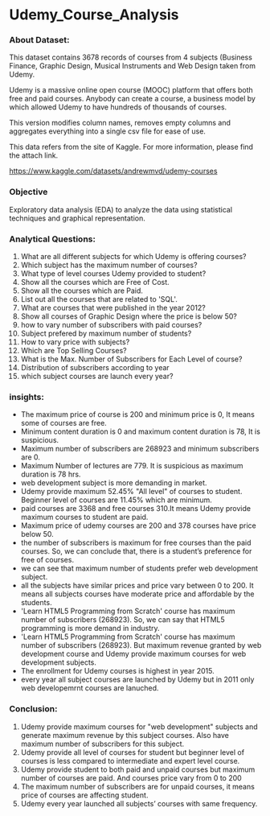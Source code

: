# Udemy_Course_Analysis
### About Dataset:

This dataset contains 3678 records of courses from 4 subjects (Business Finance, Graphic Design, Musical Instruments and Web Design taken from Udemy.

Udemy is a massive online open course (MOOC) platform that offers both free and paid courses. Anybody can create a course, a business model by which allowed Udemy to have hundreds of thousands of courses.

This version modifies column names, removes empty columns and aggregates everything into a single csv file for ease of use.

This data refers from the site of Kaggle. For more information, please find the attach link.


https://www.kaggle.com/datasets/andrewmvd/udemy-courses

### Objective
Exploratory data analysis (EDA) to analyze the data using statistical techniques and graphical representation.

### Analytical Questions:
1) What are all different subjects for which Udemy is offering courses?
2) Which subject has the maximum number of courses?
3) What type of level courses Udemy provided to student?
4) Show all the courses which are Free of Cost.
5) Show all the courses which are Paid.
6) List out all the courses that are related to 'SQL'.
7) What are courses that were published in the year 2012?
8) Show all courses of Graphic Design where the price is below 50?
9) how to vary number of subscribers with paid courses?
10) Subject prefered by  maximum number of students?
11) How to vary price with subjects?
12) Which are Top Selling Courses?
13) What is the Max. Number of Subscribers for Each Level of course?
14) Distribution of subscribers according to year
15) which subject courses are launch every year?

### insights:
* The maximum price of course is 200 and minimum price is 0, It means some of courses are free.
* Minimum content duration is 0 and maximum content duration is 78, It is suspicious.
* Maximum number of subscribers are 268923 and minimum subscribers are 0.
* Maximum Number of lectures are 779. It is suspicious as maximum duration is 78 hrs.
* web development subject is more demanding in market.
* Udemy provide maximum 52.45% "All level" of courses to student. Beginner level of courses are 11.45% which are minimum.
* paid courses are 3368 and free courses 310.It means Udemy provide maximum courses to student are paid.
* Maximum price of udemy courses are 200 and 378 courses have price below 50.
* the number of subscribers is maximum for free courses than the paid courses. So, we can conclude that, there is a student’s preference for free of courses.
*  we can see that maximum number of students prefer web development subject.
*  all the subjects have similar prices and price vary between 0 to 200. It means all subjects courses have moderate price and affordable by the students.
* 'Learn HTML5 Programming from Scratch' course has maximum number of subscribers (268923). So, we can say that HTML5 programming is more demand in industry.
* 'Learn HTML5 Programming from Scratch' course has maximum number of subscribers (268923). But maximum revenue granted by web development course and Udemy provide maximum courses for web development subjects.
* The enrollment for Udemy courses is highest in year 2015.
* every year all subject courses are launched by Udemy but in 2011 only web developemrnt courses are lanuched.  



### Conclusion:
1) Udemy provide maximum courses for "web development" subjects and generate maximum revenue by this subject courses. Also have maximum number of subscribers for this subject.
2) Udemy provide all level of courses for student but beginner level of courses is less compared to intermediate and expert level course.
3) Udemy provide student to both paid and unpaid courses but maximum number of courses are paid. And courses price vary from 0 to 200
4) The maximum number of subscribers are for unpaid courses, it means price of courses are affecting student.
5) Udemy every year launched all subjects’ courses with same frequency.





